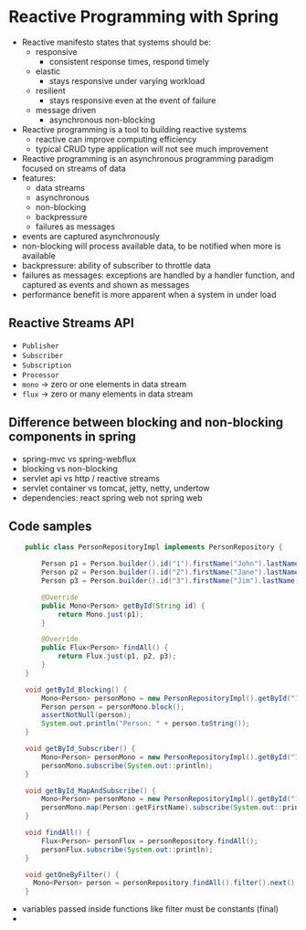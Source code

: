 # Reactive Programming with Spring

- Reactive manifesto states that systems should be:
  - responsive
    - consistent response times, respond timely
  - elastic
    - stays responsive under varying workload
  - resilient
    - stays responsive even at the event of failure
  - message driven
    - asynchronous non-blocking
- Reactive programming is a tool to building reactive systems
  - reactive can improve computing efficiency
  - typical CRUD type application will not see much improvement
- Reactive programming is an asynchronous programming paradigm focused on streams of data
- features:
  - data streams
  - asynchronous
  - non-blocking
  - backpressure
  - failures as messages
- events are captured asynchronously
- non-blocking will process available data, to be notified when more is available
- backpressure: ability of subscriber to throttle data
- failures as messages: exceptions are handled by a handler function, and captured as events and shown as messages
- performance benefit is more apparent when a system in under load

## Reactive Streams API

- `Publisher`
- `Subscriber`
- `Subscription`
- `Processor`
- `mono` -> zero or one elements in data stream
- `flux` -> zero or many elements in data stream

## Difference between blocking and non-blocking components in spring

- spring-mvc vs spring-webflux
- blocking vs non-blocking
- servlet api vs http / reactive streams
- servlet container vs tomcat, jetty, netty, undertow
- dependencies: react spring web not spring web

## Code samples

```java
    public class PersonRepositoryImpl implements PersonRepository {

        Person p1 = Person.builder().id("1").firstName("John").lastName("Doe").build();
        Person p2 = Person.builder().id("2").firstName("Jane").lastName("Smith").build();
        Person p3 = Person.builder().id("3").firstName("Jim").lastName("Beam").build();

        @Override
        public Mono<Person> getById(String id) {
            return Mono.just(p1);
        }

        @Override
        public Flux<Person> findAll() {
            return Flux.just(p1, p2, p3);
        }
    }

    void getById_Blocking() {
        Mono<Person> personMono = new PersonRepositoryImpl().getById("1");
        Person person = personMono.block();
        assertNotNull(person);
        System.out.println("Person: " + person.toString());
    }

    void getById_Subscriber() {
        Mono<Person> personMono = new PersonRepositoryImpl().getById("1");
        personMono.subscribe(System.out::println);
    }

    void getById_MapAndSubscribe() {
        Mono<Person> personMono = new PersonRepositoryImpl().getById("1");
        personMono.map(Person::getFirstName).subscribe(System.out::println);
    }

    void findAll() {
        Flux<Person> personFlux = personRepository.findAll();
        personFlux.subscribe(System.out::println);
    }

    void getOneByFilter() {
      Mono<Person> person = personRepository.findAll().filter().next(); // get's the first mono satisfying the condition
    }
```

- variables passed inside functions like filter must be constants (final)
-
